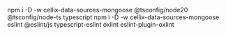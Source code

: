 npm i -D -w cellix-data-sources-mongoose @tsconfig/node20 @tsconfig/node-ts typescript
npm i -D -w cellix-data-sources-mongoose eslint @eslint/js typescript-eslint oxlint eslint-plugin-oxlint